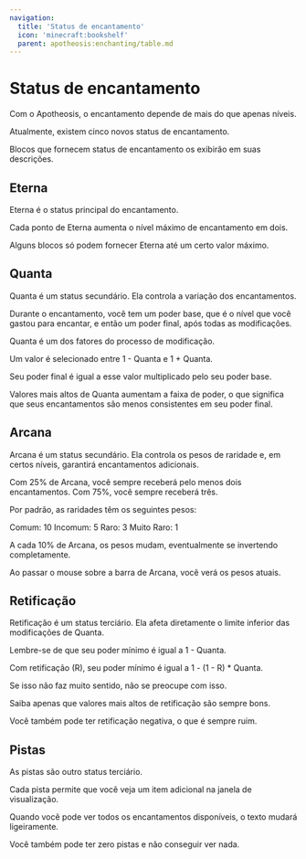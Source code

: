 ```yaml
---
navigation:
  title: 'Status de encantamento'
  icon: 'minecraft:bookshelf'
  parent: apotheosis:enchanting/table.md
---
```


# Status de encantamento

Com o Apotheosis, o encantamento depende de mais do que apenas níveis.

Atualmente, existem cinco novos status de encantamento.

Blocos que fornecem status de encantamento os exibirão em suas descrições.

## Eterna

<Color id="green">Eterna</Color> é o status principal do encantamento.

Cada ponto de <Color id="green">Eterna</Color> aumenta o nível máximo de encantamento em dois.

Alguns blocos só podem fornecer <Color id="green">Eterna</Color> até um certo valor máximo.

<a name="quanta"></a>

## Quanta

<Color id="red">Quanta</Color> é um status secundário. Ela controla a variação dos encantamentos.

Durante o encantamento, você tem um <Color id="gold">poder base</Color>, que é o nível que você gastou para encantar, e então um <Color id="dark_purple">poder final</Color>, após todas as modificações.

<Color id="red">Quanta</Color> é um dos fatores do processo de modificação.

Um valor é selecionado entre <Color id="dark_red">1 - Quanta</Color> e <Color id="blue">1 + Quanta</Color>.

Seu <Color id="dark_purple">poder final</Color> é igual a esse valor multiplicado pelo seu <Color id="gold">poder base</Color>.

Valores mais altos de <Color id="red">Quanta</Color> aumentam a faixa de poder, o que significa que seus encantamentos são menos consistentes em seu <Color id="dark_purple">poder final</Color>.

## Arcana

<Color id="dark_purple">Arcana</Color> é um status secundário. Ela controla os pesos de raridade e, em certos níveis, garantirá encantamentos adicionais.

Com 25% de <Color id="dark_purple">Arcana</Color>, você sempre receberá pelo menos dois encantamentos. Com 75%, você sempre receberá três.

Por padrão, as raridades têm os seguintes pesos:

Comum: 10
Incomum: 5
Raro: 3
Muito Raro: 1

A cada 10% de <Color id="dark_purple">Arcana</Color>, os pesos mudam, eventualmente se invertendo completamente.

Ao passar o mouse sobre a barra de <Color id="dark_purple">Arcana</Color>, você verá os pesos atuais.

<a name="rectification"></a>

## Retificação

Retificação é um status terciário. Ela afeta diretamente o limite inferior das modificações de <Color id="red">Quanta</Color>.

Lembre-se de que seu <Color id="dark_red">poder mínimo</Color> é igual a <Color id="dark_red">1 - Quanta</Color>.

Com retificação (R), seu <Color id="dark_red">poder mínimo</Color> é igual a <Color id="dark_red">1 - (1 - R) \* Quanta</Color>.

Se isso não faz muito sentido, não se preocupe com isso.

Saiba apenas que valores mais altos de retificação são sempre bons.

Você também pode ter retificação negativa, o que é sempre ruim.

## Pistas

As pistas são outro status terciário.

Cada pista permite que você veja um item adicional na janela de visualização.

Quando você pode ver todos os encantamentos disponíveis, o texto mudará ligeiramente.

Você também pode ter zero pistas e não conseguir ver nada.
